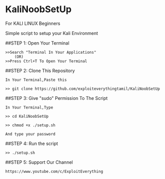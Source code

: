 # KaliNoobSetUp

For KALI LINUX Beginners

Simple script to setup your Kali Environment

##STEP 1:
	Open Your Terminal
	
	>>Search "Terminal In Your Applications"
		(OR)
	>>Press Ctrl+T To Open Your Terminal

##STEP 2:
	Clone This Repository
	
	In Your Terminal,Paste this
	
	>> git clone https://github.com/exploiteverythingtamil/KaliNoobSetUp

##STEP 3:
	Give "sudo" Permission To The Script

	In Your Terminal,Type

	>> cd KaliNoobSetUp
	
	>> chmod +x ./setup.sh

	And type your password

##STEP 4: 
	Run the script
	
	>> ./setup.sh

##STEP 5: 
	Support Our Channel

	https://www.youtube.com/c/ExploitEverything

